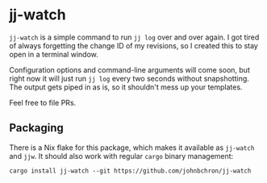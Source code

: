 # jj-watch

`jj-watch` is a simple command to run `jj log` over and over again.
I got tired of always forgetting the change ID of my revisions, so I created
this to stay open in a terminal window.

Configuration options and command-line arguments will come soon, but right now
it will just run `jj log` every two seconds without snapshotting.
The output gets piped in as is, so it shouldn't mess up your templates.

Feel free to file PRs.

## Packaging
There is a Nix flake for this package, which makes it available as `jj-watch`
and `jjw`. It should also work with regular `cargo` binary management:

```
cargo install jj-watch --git https://github.com/johnbchron/jj-watch
```
